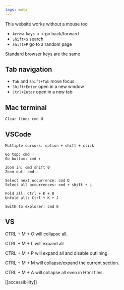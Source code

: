 ```yaml
---
tags: meta
---
```


This website works without a mouse too  
- `Arrow keys < >` go back/forward 
- `Shift+S` search
- `Shift+P` go to a random page 

Standard browser keys are the same 

## Tab navigation 
- `Tab` and `Shift+Tab` move focus 
- `Shift+Enter` open in a new window
- `Ctrl+Enter` open in a new tab


## Mac terminal

    Clear line: cmd U 


## VSCode 

    Multiple cursors: option + shift + click

    Go top: cmd ⬆️
    Go bottom: cmd ⬇️

    Zoom in: cmd shift 0 
    Zoom out: cmd - 

    Select next occurrence: cmd D
    Select all occurrences: cmd + shift + L

    Fold all: Ctrl + K + 0
    Unfold all: Ctrl + K + J

    Swith to explorer: cmd 0 


## VS 


CTRL + M + O will collapse all.

CTRL + M + L will expand all

CTRL + M + P will expand all and disable outlining.

CTRL + M + M will collapse/expand the current section.

CTRL + M + A will collapse all even in Html files.

[[accessibility]]